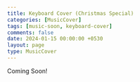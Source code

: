 ```yaml
--- 
title: Keyboard Cover (Christmas Special)
categories: [MusicCover]
tags: [music-soon, keyboard-cover]
comments: false
date: 2024-01-15 00:00:00 +0530
layout: page
type: MusicCover
---
```


Coming Soon!
